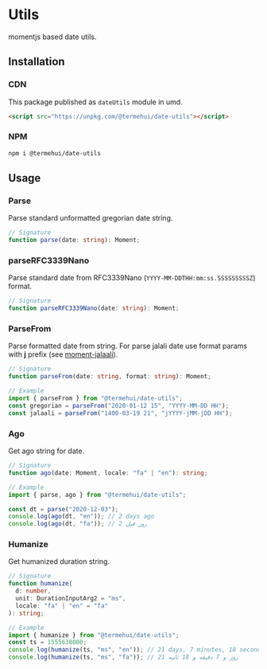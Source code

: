# Utils

momentjs based date utils.

## Installation

### CDN

This package published as `dateUtils` module in umd.

```html
<script src="https://unpkg.com/@termehui/date-utils"></script>
```

### NPM

```bash
npm i @termehui/date-utils
```

## Usage

### Parse

Parse standard unformatted gregorian date string.

```ts
// Signature
function parse(date: string): Moment;
```

### parseRFC3339Nano

Parse standard date from RFC3339Nano (`YYYY-MM-DDTHH:mm:ss.SSSSSSSSSZ`) format.

```ts
// Signature
function parseRFC3339Nano(date: string): Moment;
```

### ParseFrom

Parse formatted date from string. For parse jalali date use format params with **j** prefix (see [moment-jalaali](https://github.com/jalaali/moment-jalaali)).

```ts
// Signature
function parseFrom(date: string, format: string): Moment;

// Example
import { parseFrom } from "@termehui/date-utils";
const gregorian = parseFrom("2020-01-12 15", "YYYY-MM-DD HH");
const jalaali = parseFrom("1400-03-19 21", "jYYYY-jMM-jDD HH");
```

### Ago

Get ago string for date.

```ts
// Signature
function ago(date: Moment, locale: "fa" | "en"): string;

// Example
import { parse, ago } from "@termehui/date-utils";

const dt = parse("2020-12-03");
console.log(ago(dt, "en")); // 2 days ago
console.log(ago(dt, "fa")); // 2 روز قبل
```

### Humanize

Get humanized duration string.

```ts
// Signature
function humanize(
  d: number,
  unit: DurationInputArg2 = "ms",
  locale: "fa" | "en" = "fa"
): string;

// Example
import { humanize } from "@termehui/date-utils";
const ts = 1555638000;
console.log(humanize(ts, "ms", "en")); // 21 days, 7 minutes, 18 seconds
console.log(humanize(ts, "ms", "fa")); // 21 روز و 7 دقیقه و 18 ثانیه
```
